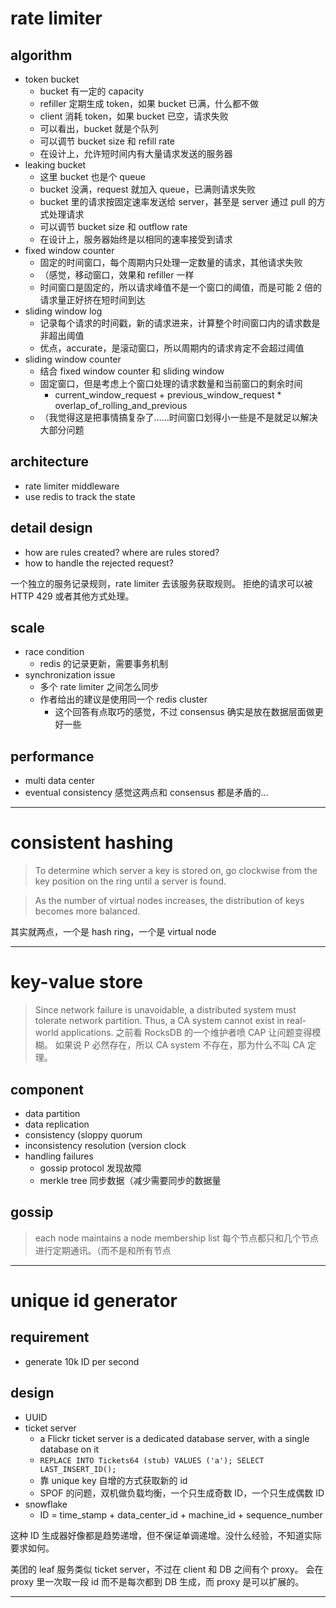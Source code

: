 # rate limiter

## algorithm
- token bucket
    - bucket 有一定的 capacity
    - refiller 定期生成 token，如果 bucket 已满，什么都不做
    - client 消耗 token，如果 bucket 已空，请求失败
    - 可以看出，bucket 就是个队列
    - 可以调节 bucket size 和 refill rate
    - 在设计上，允许短时间内有大量请求发送的服务器
- leaking bucket
    - 这里 bucket 也是个 queue
    - bucket 没满，request 就加入 queue，已满则请求失败
    - bucket 里的请求按固定速率发送给 server，甚至是 server 通过 pull 的方式处理请求
    - 可以调节 bucket size 和 outflow rate
    - 在设计上，服务器始终是以相同的速率接受到请求
- fixed window counter
    - 固定的时间窗口，每个周期内只处理一定数量的请求，其他请求失败
    - （感觉，移动窗口，效果和 refiller 一样
    - 时间窗口是固定的，所以请求峰值不是一个窗口的阈值，而是可能 2 倍的请求量正好挤在短时间到达
- sliding window log
    - 记录每个请求的时间戳，新的请求进来，计算整个时间窗口内的请求数是非超出阈值
    - 优点，accurate，是滚动窗口，所以周期内的请求肯定不会超过阈值
- sliding window counter
    - 结合 fixed window counter 和 sliding window
    - 固定窗口，但是考虑上个窗口处理的请求数量和当前窗口的剩余时间
        - current_window_request + previous_window_request * overlap_of_rolling_and_previous
    - （我觉得这是把事情搞复杂了……时间窗口划得小一些是不是就足以解决大部分问题

## architecture
- rate limiter middleware
- use redis to track the state

## detail design
- how are rules created? where are rules stored?
- how to handle the rejected request?

一个独立的服务记录规则，rate limiter 去该服务获取规则。
拒绝的请求可以被 HTTP 429 或者其他方式处理。

## scale
- race condition
    - redis 的记录更新，需要事务机制
- synchronization issue
    - 多个 rate limiter 之间怎么同步
    - 作者给出的建议是使用同一个 redis cluster
        - 这个回答有点取巧的感觉，不过 consensus 确实是放在数据层面做更好一些

## performance
- multi data center
- eventual consistency
感觉这两点和 consensus 都是矛盾的…

---

# consistent hashing

> To determine which server a key is stored on,
> go clockwise from the key position on the ring until a server is found.

> As the number of virtual nodes increases, the distribution of keys becomes more balanced.

其实就两点，一个是 hash ring，一个是 virtual node

---

# key-value store

> Since network failure is unavoidable, a distributed system must tolerate network partition.
> Thus, a CA system cannot exist in real- world applications.
之前看 RocksDB 的一个维护者喷 CAP 让问题变得模糊。
如果说 P 必然存在，所以 CA system 不存在，那为什么不叫 CA 定理。

## component
- data partition
- data replication
- consistency (sloppy quorum
- inconsistency resolution (version clock
- handling failures
    - gossip protocol 发现故障
    - merkle tree 同步数据（减少需要同步的数据量

## gossip
> each node maintains a node membership list
每个节点都只和几个节点进行定期通讯。（而不是和所有节点

---

# unique id generator

## requirement
- generate 10k ID per second

## design
- UUID
- ticket server
    - a Flickr ticket server is a dedicated database server, with a single database on it
    - `REPLACE INTO Tickets64 (stub) VALUES ('a'); SELECT LAST_INSERT_ID();`
    - 靠 unique key 自增的方式获取新的 id
    - SPOF 的问题，双机做负载均衡，一个只生成奇数 ID，一个只生成偶数 ID
- snowflake
    - ID = time_stamp + data_center_id + machine_id + sequence_number

这种 ID 生成器好像都是趋势递增，但不保证单调递增。没什么经验，不知道实际要求如何。

美团的 leaf 服务类似 ticket server，不过在 client 和 DB 之间有个 proxy。
会在 proxy 里一次取一段 id 而不是每次都到 DB 生成，而 proxy 是可以扩展的。


---



